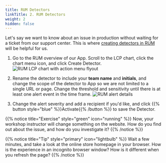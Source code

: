 ```yaml
---
title: RUM Detectors
linkTitle: 2. RUM Detectors
weight: 2
hidden: false
---
```


Let's say we want to know about an issue in production without waiting for a ticket from our support center. This is where [creating detectors in RUM](https://docs.splunk.com/observability/en/rum/rum-alerts.html) will be helpful for us.


1. Go to the RUM overview of our App. Scroll to the LCP chart, click the chart menu icon, and click Create Detector.
![RUM LCP chart with action menu flyout](../_img/rum-lcp.png)

1. Rename the detector to include your **team name** and **initials**, and change the scope of the detector to App so we are not limited to a single URL or page. Change the threshold and sensitivity until there is at least one alert event in the time frame.
![RUM alert details](../_img/rum-detector.png)

1. Change the alert severity and add a recipient if you'd like, and click {{% button style="blue" %}}Activate{{% /button %}} to save the Detector.

{{% notice title="Exercise" style="green" icon="running" %}}
Now, your workshop instructor will change something on the website. How do you find out about the issue, and how do you investigate it?
{{% /notice %}}

{{% notice title="Tip" style="primary"  icon="lightbulb" %}}
Wait a few minutes, and take a look at the online store homepage in your browser. How is the experience in an incognito browser window? How is it different when you refresh the page?
{{% /notice %}}





